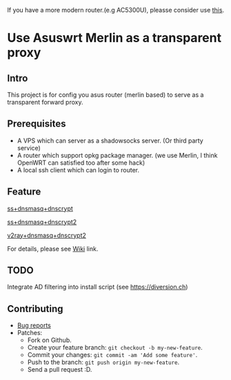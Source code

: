 If you have a more modern router.(e.g AC5300U), pleasse consider use [this](https://github.com/zw963/asuswrt-merlin-v2ray).

# Use Asuswrt Merlin as a transparent proxy

## Intro

This project is for config you asus router (merlin based) to serve as a transparent forward proxy.

## Prerequisites

- A VPS which can server as a shadowsocks server. (Or third party service)
- A router which support opkg package manager. (we use Merlin, I think OpenWRT can satisfied too after some hack)
- A local ssh client which can login to router.

## Feature

[ss+dnsmasq+dnscrypt](https://github.com/zw963/asuswrt-merlin-transparent-proxy/blob/master/ss%2Bdnsmasq%2Bdnscrypt)

[ss+dnsmasq+dnscrypt2](https://github.com/zw963/asuswrt-merlin-transparent-proxy/blob/master/ss%2Bdnsmasq%2Bdnscrypt2)

[v2ray+dnsmasq+dnscrypt2](https://github.com/zw963/asuswrt-merlin-transparent-proxy/blob/master/v2ray%2Bdnsmasq%2Bdnscrypt2)

For details, please see [Wiki](https://github.com/zw963/asuswrt-merlin-transparent-proxy/wiki) link.

## TODO

Integrate AD filtering into install script (see https://diversion.ch)

## Contributing

  * [Bug reports](https://github.com/zw963/asuswrt-merlin-transparent-proxy/issues)
  * Patches:
    * Fork on Github.
    * Create your feature branch: `git checkout -b my-new-feature`.
    * Commit your changes: `git commit -am 'Add some feature'`.
    * Push to the branch: `git push origin my-new-feature`.
    * Send a pull request :D.
